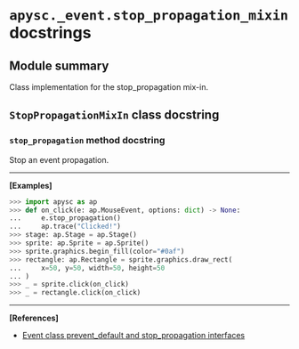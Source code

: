 # `apysc._event.stop_propagation_mixin` docstrings

## Module summary

Class implementation for the stop_propagation mix-in.

## `StopPropagationMixIn` class docstring

### `stop_propagation` method docstring

Stop an event propagation.<hr>

**[Examples]**

```py
>>> import apysc as ap
>>> def on_click(e: ap.MouseEvent, options: dict) -> None:
...     e.stop_propagation()
...     ap.trace("Clicked!")
>>> stage: ap.Stage = ap.Stage()
>>> sprite: ap.Sprite = ap.Sprite()
>>> sprite.graphics.begin_fill(color="#0af")
>>> rectangle: ap.Rectangle = sprite.graphics.draw_rect(
...     x=50, y=50, width=50, height=50
... )
>>> _ = sprite.click(on_click)
>>> _ = rectangle.click(on_click)
```

<hr>

**[References]**

- [Event class prevent_default and stop_propagation interfaces](https://simon-ritchie.github.io/apysc/en/event_prevent_default_and_stop_propagation.html)